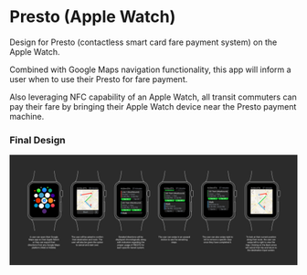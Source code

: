 # Presto (Apple Watch)

Design for Presto (contactless smart card fare payment system) on the Apple Watch. 

Combined with Google Maps navigation functionality, this app will inform a user when to use their Presto for fare payment.

Also leveraging NFC capability of an Apple Watch, all transit commuters can pay their fare by bringing their Apple Watch device near the Presto payment machine.

### Final Design

!["User Journey"](https://github.com/michael-38/presto-applewatch/blob/master/GoogleMaps%2BPRESTO.png)
